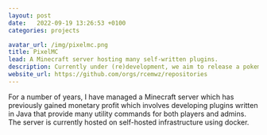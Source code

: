 ```yaml
---
layout: post
date:   2022-09-19 13:26:53 +0100
categories: projects

avatar_url: /img/pixelmc.png
title: PixelMC
lead: A Minecraft server hosting many self-written plugins.
description: Currently under (re)development, we aim to release a pokemon showdown server, click the button below and search for "PixelMCShowdown"!
website_url: https://github.com/orgs/rcemwz/repositories
---
```


For a number of years, I have managed a Minecraft server which has previously gained monetary profit which involves developing plugins written in Java that provide many utility commands for both players and admins. The server is currently hosted on self-hosted infrastructure using docker. 